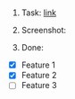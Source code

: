 #

1. Task: [link](https://linear.app/)
2. Screenshot:

3. Done:

- [x] Feature 1
- [x] Feature 2
- [ ] Feature 3
